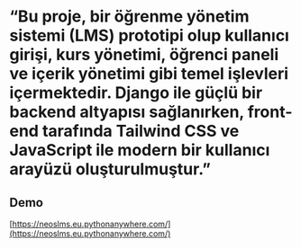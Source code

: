 # “Bu proje, bir öğrenme yönetim sistemi (LMS) prototipi olup kullanıcı girişi, kurs yönetimi, öğrenci paneli ve içerik yönetimi gibi temel işlevleri içermektedir. Django ile güçlü bir backend altyapısı sağlanırken, front-end tarafında Tailwind CSS ve JavaScript ile modern bir kullanıcı arayüzü oluşturulmuştur.”

## Demo
[https://neoslms.eu.pythonanywhere.com/](https://neoslms.eu.pythonanywhere.com/)
